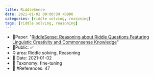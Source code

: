 ```yaml
---
title: RiddleSense
date: 2021-01-02 00:00:00 +0800
categories: [riddle solving, reasoning]
tags: [riddle solving, reasoning]
---
```


- 📙Paper: "[RiddleSense: Reasoning about Riddle Questions Featuring Linguistic Creativity and Commonsense Knowledge](https://www.semanticscholar.org/paper/RiddleSense%3A-Reasoning-about-Riddle-Questions-and-Lin-Wu/71fab1ce3c66998ba681ab378484be77690327a9)"
- 🔑Public: ✅
- ⚲ area: Riddle solving, Reasoning
- 📅 Date: 2021-01-02
- 🔎 Taxonomy: fine-tuning
- 📝 #References: 47
